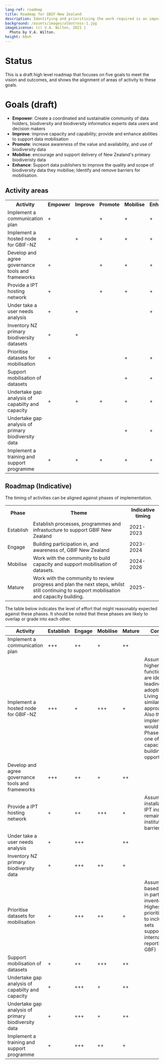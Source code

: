 ```yaml
---
lang-ref: roadmap
title: Roadmap for GBIF-New Zealand
description: Identifying and prioritising the work required is an important step in establishing a thriving GBIF-NZ community.
background: /assets/images/albotross-1.jpg
imageLicense: (c) V.A. Wilton, 2021 |
  Photo by V.A. Wilton.
height: 60vh
---
```


# Status 
This is a draft high level roadmap that focuses on five goals to meet the vision and outcomes, and shows the alignment of areas of activity to these goals.

# Goals (draft)

* **Empower**: Create a coordinated and sustainable community of data holders, biodiversity and biodiversity informatics experts data users and decision makers
* **Improve**:  improve capacity and capability;  provide and enhance abilities to support data mobilisation
* **Promote**: increase awareness of the value and availability, and use of biodiversity data
* **Mobilise**: encourage and support delivery of New Zealand's primary biodiveristy data
* **Enhance**:  Support data publishers to improve the quality and scope of biodiversity data they mobilise;  Identify and remove barriers for mobilisation.

## Activity areas

<table>
    <tr>
        <th>Activity</th>
        <th>Empower</th>
        <th>Improve</th>
        <th>Promote</th>
        <th>Mobilise</th>
        <th>Enhance</th>
    </tr>
    <tr>
        <td>Implement a communication plan</td>
        <td>+</td>
        <td></td>
        <td>+</td>
        <td>+</td>
        <td>+</td>
    </tr>
    <tr>
        <td>Implement a hosted node for GBIF-NZ</td>
        <td>+</td>
        <td>+</td>
        <td>+</td>
        <td>+</td>
        <td>+</td>
    </tr>
    <tr>
        <td>Develop and agree governance tools and frameworks </td>
        <td>+</td>
        <td></td>
        <td>+</td>
        <td>+</td>
        <td>+</td>
    </tr>
<tr>
        <td>Provide a IPT hosting network</td>
        <td>+</td>
        <td></td>
        <td>+</td>
        <td>+</td>
        <td>+</td>
    </tr>
    <tr>
        <td>Under take a user needs analysis</td>
        <td>+</td>
        <td>+</td>
        <td></td>
        <td></td>
        <td>+</td>
    </tr>
    <tr>
        <td>Inventory NZ primary biodiversity datasets</td>
        <td>+</td>
        <td>+</td>
        <td></td>
        <td></td>
        <td></td>
    </tr>
    <tr>
        <td>Prioritise datasets for mobilisation</td>
        <td>+</td>
        <td></td>
        <td></td>
        <td>+</td>
        <td>+</td>
    </tr>
    <tr>
        <td>Support mobilisation of datasets</td>
        <td></td>
        <td></td>
        <td></td>
        <td>+</td>
        <td>+</td>
    </tr>
    <tr>
        <td>Undertake gap analysis of capabilty and capacity</td>
        <td>+</td>
        <td>+</td>
        <td>+</td>
        <td>+</td>
        <td>+</td>
    </tr>
    <tr>
        <td>Undertake gap analysis of primary biodiversity data</td>
        <td></td>
        <td></td>
        <td></td>
        <td>+</td>
        <td>+</td>
    </tr>
<tr>
        <td>Implement a training and support programme</td>
        <td>+</td>
        <td>+</td>
        <td>+</td>
        <td>+</td>
        <td>+</td>
    </tr>
</table>

## Roadmap (Indicative)

The timing of activities can be aligned against phases of implementation.  

<table>
    <tr>
        <th>Phase</th>
        <th>Theme</th>
        <th>Indicative timing</th>
    </tr>
    <tr>
        <td>Establish</td>
        <td>Establish processes, programmes and infrastucture to support GBIF New Zealand</td>
        <td>2021-2023</td>
    </tr>
    <tr>
        <td>Engage</td>
        <td>Building participation in, and awareness of, GBIF New Zealand</td>
        <td>2023-2024</td>
    </tr>
    <tr>
        <td>Mobilise</td>
        <td>Work with the community to build capacity and support mobilisation of datasets.</td>
        <td>2024-2026</td>
    </tr>
    <tr>
        <td>Mature</td>
        <td>Work with the community to review progress and plan the next steps, whilst still continuing to support mobilisation and capacity building.</td>
        <td>2025-</td>
    </tr>
</table>

The table below indicates the level of effort that might reasonably expected against these phases.  It should be noted that these phases are likely to overlap or grade into each other.
<table>
    <thead>
        <tr><th>Activity</th><th>Establish</th><th>Engage</th><th>Mobilise</th><th>Mature</th><th>Comment</th></tr>
    </thead>
    <tbody>
        <tr><td>Implement a communication plan</td><td>+++</td><td>++</td><td>+</td><td>++</td><td></td></tr>
        <tr><td>Implement a hosted node for GBIF-NZ</td><td>+++</td><td>+</td><td>+++</td><td>+</td><td> Assumes higher level of functionality are identified leading to adoption of Living Atlas or similar approaches. Also that implementation would fall into Phase 3 (as one of the of capacity building opportunities) </td></tr>
        <tr><td>Develop and agree governance tools and frameworks</td><td>+++</td><td>++</td><td>+</td><td>++</td><td></td></tr>
        <tr><td>Provide a IPT hosting network</td><td>+</td><td>++</td><td>+++</td><td>+</td><td>Assumes installation of IPT instances remains an institutional barrier. </td></tr>
        <tr><td>Under take a user needs analysis</td><td>+</td><td>+++</td><td></td><td>++</td><td></td></tr>
        <tr><td>Inventory NZ primary biodiversity data</td><td>+</td><td>+++</td><td>++</td><td>+</td><td> </td></tr>
        <tr><td>Prioritise datasets for mobilisation</td><td>+</td><td>+++</td><td>++</td><td>+</td><td>Assumes based, at least in part on inventory work   Highest prioritise likely to include data sets supporting international reporting (e.g., GBF) </td></tr>
        <tr><td>Support mobilisation of datasets</td><td>+</td><td>++</td><td>+++</td><td>++</td><td></td></tr>
        <tr><td>Undertake gap analysis of capabilty and capacity</td><td>+</td><td>+++</td><td>+</td><td>++</td><td></td></tr>
        <tr><td>Undertake gap analysis of primary biodiversity data</td><td>+</td><td>+++</td><td>+</td><td>++</td><td></td></tr>
        <tr><td>Implement a training and support programme</td><td>+</td><td>+++</td><td>++</td><td>+</td><td></td></tr>
    </tbody>
</table>




